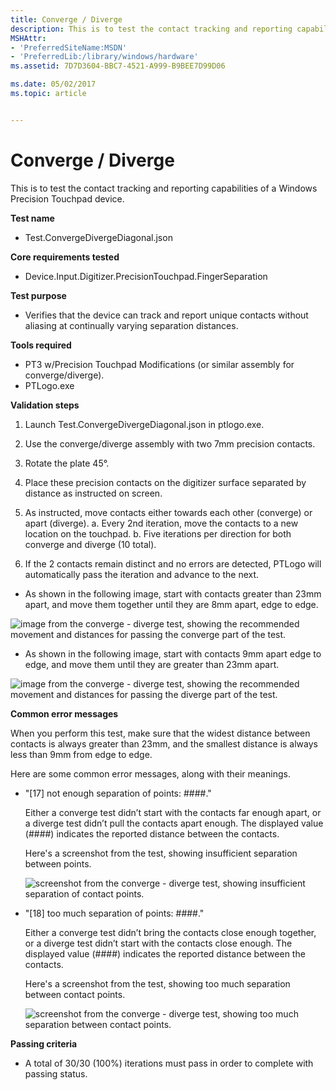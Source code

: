 ```yaml
---
title: Converge / Diverge
description: This is to test the contact tracking and reporting capabilities of a Windows Precision Touchpad device.
MSHAttr:
- 'PreferredSiteName:MSDN'
- 'PreferredLib:/library/windows/hardware'
ms.assetid: 7D7D3604-BBC7-4521-A999-B9BEE7D99D06

ms.date: 05/02/2017
ms.topic: article


---
```


# Converge / Diverge


This is to test the contact tracking and reporting capabilities of a Windows Precision Touchpad device.

**Test name**

-   Test.ConvergeDivergeDiagonal.json

**Core requirements tested**

-   Device.Input.Digitizer.PrecisionTouchpad.FingerSeparation

**Test purpose**

-   Verifies that the device can track and report unique contacts without aliasing at continually varying separation distances.

**Tools required**

-   PT3 w/Precision Touchpad Modifications (or similar assembly for converge/diverge).
-   PTLogo.exe

**Validation steps**

1. Launch Test.ConvergeDivergeDiagonal.json in ptlogo.exe.

2. Use the converge/diverge assembly with two 7mm precision contacts.

3. Rotate the plate 45°.

4. Place these precision contacts on the digitizer surface separated by distance as instructed on screen.

5. As instructed, move contacts either towards each other (converge) or apart (diverge).
a. Every 2nd iteration, move the contacts to a new location on the touchpad.
b. Five iterations per direction for both converge and diverge (10 total).
6. If the 2 contacts remain distinct and no errors are detected, PTLogo will automatically pass the iteration and advance to the next.

- As shown in the following image, start with contacts greater than 23mm apart, and move them together until they are 8mm apart, edge to edge.

![image from the converge - diverge test, showing the recommended movement and distances for passing the converge part of the test.](../images/precision-test-converge.png)

- As shown in the following image, start with contacts 9mm apart edge to edge, and move them until they are greater than 23mm apart.

![image from the converge - diverge test, showing the recommended movement and distances for passing the diverge part of the test.](../images/precision-test-diverge.png)

**Common error messages**

When you perform this test, make sure that the widest distance between contacts is always greater than 23mm, and the smallest distance is always less than 9mm from edge to edge.

Here are some common error messages, along with their meanings.

-   "\[17\] not enough separation of points: \#\#\#\#."

    Either a converge test didn’t start with the contacts far enough apart, or a diverge test didn’t pull the contacts apart enough. The displayed value (\#\#\#\#) indicates the reported distance between the contacts.

    Here's a screenshot from the test, showing insufficient separation between points.

    ![screenshot from the converge - diverge test, showing insufficient separation of contact points.](../images/precision-test-notenough.png)

-   "\[18\] too much separation of points: \#\#\#\#."

    Either a converge test didn’t bring the contacts close enough together, or a diverge test didn’t start with the contacts close enough. The displayed value (\#\#\#\#) indicates the reported distance between the contacts.

    Here's a screenshot from the test, showing too much separation between contact points.

    ![screenshot from the converge - diverge test, showing too much separation between contact points.](../images/precision-test-toomuch.png)

**Passing criteria**

-   A total of 30/30 (100%) iterations must pass in order to complete with passing status.

 

 






